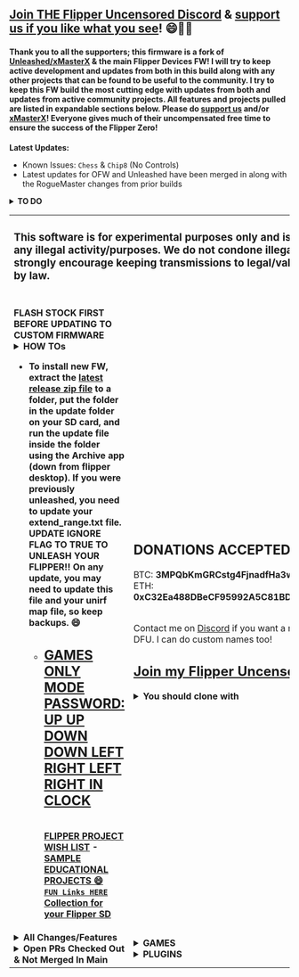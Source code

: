 <h2>

[Join THE Flipper Uncensored Discord](https://discord.gg/gF2bBUzAFe) & [support us if you like what you see](https://github.com/RogueMaster/flipperzero-firmware-wPlugins/blob/420/SUPPORT.md)! 😄🚀💸</h2>
#### Thank you to all the supporters; this firmware is a fork of [Unleashed/xMasterX](https://github.com/Eng1n33r/flipperzero-firmware) & the main Flipper Devices FW! I will try to keep active development and updates from both in this build along with any other projects that can be found to be useful to the community. I try to keep this FW build the most cutting edge with updates from both and updates from active community projects. All features and projects pulled are listed in expandable sections below. Please do [support us](https://github.com/RogueMaster/flipperzero-firmware-wPlugins/blob/420/SUPPORT.md) and/or [xMasterX](https://github.com/Eng1n33r/flipperzero-firmware)! Everyone gives much of their uncompensated free time to ensure the success of the Flipper Zero!

<b>Latest Updates:</b>

- Known Issues:	 `Chess` & `Chip8` (No Controls)
- Latest updates for OFW and Unleashed have been merged in along with the RogueMaster changes from prior builds

<details>
  <summary><B>TO DO</b></summary><br/>

- [TAMA P1 (By GMMan)](https://github.com/GMMan/flipperzero-firmware/tree/tama-p1) requires [this rom](https://tinyurl.com/tamap1) IN `tama_p1` on SD as `rom.bin` to make it work.
- [Tanks (By Alexgr13)](https://github.com/alexgr13/flipperzero-firmware/tree/fork/dev/applications/tanks-game)
- [Video Poker (By PixlEmly)](https://github.com/PixlEmly/flipperzero-firmware-testing/blob/420/applications/VideoPoker/poker.c)
- [Calculator (By n-o-T-I-n-s-a-n-e)](https://github.com/n-o-T-I-n-s-a-n-e)
- [Mouse Jiggler (By Jacob-Tate)](https://github.com/Jacob-Tate/flipperzero-firmware/blob/dev/applications/mouse_jiggler/mouse_jiggler.c) (Original By MuddleBox)
- [Paint (By n-o-T-I-n-s-a-n-e)](https://github.com/n-o-T-I-n-s-a-n-e)
- [Dolphin Restorer (By nminaylov)](https://github.com/flipperdevices/flipperzero-firmware/pull/1384) Cloned by RogueMaster
- [Dolphin Backup (By nminaylov)](https://github.com/flipperdevices/flipperzero-firmware/pull/1384) Modified by RogueMaster
- Assets: Running DolphinRestorer.fap on new install will auto-level to the end of Level 2.
- GPIO: Feature to read EEPROM of SFP Modules using I2C [(By marcusju)](https://github.com/RogueMaster/flipperzero-firmware-wPlugins/pull/198)
- Plugins: Menu, Icons, and Raycast exit [Thanks to Redlink](https://github.com/redlink2/flipperzero-firmware/tree/menuChanges)
- Settings: Favorite Game by holding UP on Desktop [Thanks to gotnull](https://github.com/RogueMaster/flipperzero-firmware-wPlugins/pull/57)
- Settings: Hold Down for Games Menu [(Thanks to ESurge)](https://github.com/ESurge/flipperzero-firmware-wPlugins)
- Settings: Rename from SD `dolphin/name.txt` [(Thanks to E_Surge)](https://github.com/RogueMaster/flipperzero-firmware-wPlugins/pull/259)
- Settings: Scan names will have timestamp instead of random name assigned for [NFC](https://github.com/RogueMaster/flipperzero-firmware-wPlugins/blob/420/lib/toolbox/random_name.c) and [SubGHz](https://github.com/RogueMaster/flipperzero-firmware-wPlugins/blob/420/applications/subghz/scenes/subghz_scene_read_raw.c) (By RogueMaster)
- SubGHz: [Add settings to subghz read functionality to allow setting RSSI threshold (raw only) (By PolymerPrints)](https://github.com/RogueMaster/flipperzero-firmware-wPlugins/pull/184)
- [Chess (By Okalachev)](https://github.com/okalachev/flipperzero-firmware/tree/chess) Crashes 1st load if FW <~750KB or every load on larger FW `HIDDEN "INTAPP_chess_game"`
- [Chip8 Emulator (By mega8bit)](https://github.com/mega8bit/flipperzero-firmware) Updated by ESurge. Add SD folder `chip8`, [Get GAMES HERE](https://johnearnest.github.io/chip8Archive/) `HIDDEN "INTAPP_Chip8"` (Needs Controls Programmed)
- [NFC: Display UL PWD_AUTH payload / ntag-pwd-capture (Thanks to GMMan)](https://github.com/flipperdevices/flipperzero-firmware/pull/1471)
- [I²C-Scanner #1431 (By GitChris3004)](https://github.com/flipperdevices/flipperzero-firmware/pull/1431)
- [Decode RAW recordings #1667 (By qistoph)](https://github.com/flipperdevices/flipperzero-firmware/pull/1667)
- [Add new card parsers #1503 (By Astrrra)](https://github.com/flipperdevices/flipperzero-firmware/pull/1503)
- [Keynote BT plugin: long press on OK to switch between Space and Retur… #1729 (By coded-with-claws)](https://github.com/flipperdevices/flipperzero-firmware/pull/1729)
- [SubGhz: fix display information in the file if the frequenc… #1724 (By Skorpionm)](https://github.com/flipperdevices/flipperzero-firmware/pull/1724)
- [Show error popup when NFC chip is not init/disconnected #1722 (By Astrrra)](https://github.com/flipperdevices/flipperzero-firmware/pull/1722)
- Fix Passport Pic Lvls Documentation
</details>

<table width="100%" border="0" cellspacing="0">
  <tr> <td colspan=2> <h3>This software is for experimental purposes only and is not meant for any illegal activity/purposes. We do not condone illegal activity and strongly encourage keeping transmissions to legal/valid uses allowed by law.</h3> </td> </tr>
  <tr> <td>
<br><b>FLASH STOCK FIRST BEFORE UPDATING TO CUSTOM FIRMWARE<b>

<details>
  <summary><B>HOW TOs</b></summary><br/>
  
- [HERE IS A GUIDE FOR INSTALL (BY PINGYWON)](https://flipper.pingywon.com/)
- [HERE IS A NOOB GUIDE TO FLASH AND UNLOCK (BY interestingsoup)](https://interestingsoup.com/n00b-guide-flashing-flipper-zero-to-rougemaster/)
- [How to install firmware](https://github.com/RogueMaster/flipperzero-firmware-wPlugins/blob/420/documentation/HowToInstall.md)
- [How to build firmware](https://github.com/RogueMaster/flipperzero-firmware-wPlugins/blob/420/documentation/HowToBuild.md)
- [How to change Flipper name](https://github.com/RogueMaster/flipperzero-firmware/blob/420/documentation/CustomFlipperName.md)
- [Configure UniversalRF Remix App](https://github.com/RogueMaster/flipperzero-firmware-wPlugins/blob/420/documentation/UniRFRemix.md)
- [How to use: NRF24 plugins](https://github.com/RogueMaster/flipperzero-firmware-wPlugins/blob/420/documentation/NRF24.md)
- [How to use: SentrySafe plugin](https://github.com/RogueMaster/flipperzero-firmware-wPlugins/blob/420/documentation/SentrySafe.md)
- [Barcode Generator readme](https://github.com/RogueMaster/flipperzero-firmware-wPlugins/blob/420/documentation/BarcodeGenerator.md)
- [How to extend SubGHz frequency range](https://github.com/RogueMaster/flipperzero-firmware-wPlugins/blob/420/documentation/DangerousSettings.md)
- [How to add extra SubGHz frequencies](https://github.com/RogueMaster/flipperzero-firmware-wPlugins/blob/420/documentation/SubGHzSettings.md)
</details>

      
- To install new FW, extract the [latest release zip file](https://github.com/RogueMaster/flipperzero-firmware-wPlugins/releases) to a folder, put the folder in the update folder on your SD card, and run the update file inside the folder using the Archive app (down from flipper desktop). If you were previously unleashed, you need to update your extend_range.txt file. **UPDATE IGNORE FLAG TO TRUE TO UNLEASH YOUR FLIPPER!!** On any update, you may need to update this file and your unirf map file, so keep backups. 😄
    - [<h2>GAMES ONLY MODE PASSWORD: UP UP DOWN DOWN LEFT RIGHT LEFT RIGHT IN CLOCK</h2>](https://github.com/RogueMaster/flipperzero-firmware-wPlugins/blob/420/GAMES_ONLY.md)
<br>[FLIPPER PROJECT WISH LIST](https://github.com/RogueMaster/flipperzero-firmware-wPlugins/blob/420/RoadMap.md) - [SAMPLE EDUCATIONAL PROJECTS 😄](https://github.com/RogueMaster/flipperzero-firmware-wPlugins/blob/420/RoadMap.md)
<br>[`FUN Links HERE` Collection for your Flipper SD](https://github.com/RogueMaster/awesome-flipperzero-withModules)
</td> <td>

<h2>DONATIONS ACCEPTED 😄🚀💸</h2>
BTC: <B>3MPQbKmGRCstg4FjnadfHa3woCT94JkR2a</B><br>
ETH: <B>0xC32Ea488DBeCF95992A5C81BD411e56Bd418BC5f</B>
    <br> <br>
    
Contact me on [Discord](https://discord.gg/gF2bBUzAFe) if you want a renamed Flipper DFU. I can do custom names too!
<br><h2>[Join my Flipper Uncensored Discord](https://discord.gg/gF2bBUzAFe)</h2>
<details>
  <summary><B>You should clone with</B></summary></br>

  ```shell
$ git clone --recursive https://github.com/RogueMaster/flipperzero-firmware-wPlugins.git
$ cd flipperzero-firmware-wPlugins/
$ ./fbt resources icons
$ ./fbt updater_package

# If building FAPS:
$ ./fbt plugin_dist FIRMWARE_APP_SET=ext_apps
```
</details>
      </td> </tr>
      <tr> <td>

<details>
  <summary><B>All Changes/Features</b></summary><br/>
  
- Animations: Hold Center to change Flipper idle animation. [Thanks to Zycenios](https://github.com/flipperdevices/flipperzero-firmware/commit/111786ef40e50a40d2e510595672b569d9b97bba) With changes by RogueMaster.
- Animations: iButton and RFID P0kem0n images [Thanks to Panzer00Z](https://github.com/Panzer00Z/flipperzero-firmware/)
- Animations: Idle animations will show all animations regardless of level and butthurt [Thanks to qqMajiKpp]
- Animations: RM FW Update image [(Thanks to E_Surge)](https://github.com/RogueMaster/flipperzero-firmware-wPlugins/pull/257)
- Animations: SubGHZ Scanning image with Pikachu [Thanks to Panzer00Z](https://github.com/Panzer00Z/flipperzero-firmware/blob/3a548ea9bb181c9348d8afb427890c411456134e/assets/icons/SubGhz/Scanning_123x52.png)
- Assets: Includes a NFC Level 50 Gan0n Amiibo
- Assets: Includes a NFC Rick Roll link
- Assets: Includes New Dolphin Animations: [Rick Roll, Matrix & Swim animations (By qqMajiKpp)], [Rukamon 2x and Agumon animations (By Syrius)], [Mew (By Arkaivos)], [Eye of the Flipper (By Kuronons)], [Shodan (By qqMajiKpp)], [Sirene & The Witch (By Haseo)], [Dino & A New Hope (By Haseo)], [Earth Arcadia (By Kuronons)], [Kuronons Black Flags Collection (21 Animations)(By Kuronons)], [D.Va (By Haseo)], [GITS (By Haseo)], [Slayers (By qqMajiKpp)], [P0liwhirl (By Panzer00Z)], [RogueMaster CFW Animation (By Kuronons)], [Nyan Cat (By Haseo)], [L (By Kuronons)], [Laughing Man (By Kuronons)], [B0ws3r (By Haseo)], [Kuronons Black Flags Collection VOL 2 (9 Animations)(By Kuronons)], [Thanks for all the fish (By qqMajiKpp)], [OCP, Skynet and Weyland (By Kuronons)], [Mario (By Haseo)], [Umbrella (By Haseo)], [Trioptimum (By qqMajiKpp)], [Tyrell & Cyberdyne (By Kuronons)], [Allen & Maha (By Haseo)], [Starfield (By qqMajiKpp)] & [DJ (By ut1s)]
- Assets: Includes sample Music Player tunes
- Assets: Includes sample SubGHz assets for Crosswalk, Handicap Doors, Sextoys, Tesla Charge Port, and Unitree Go1 Robot Dog
- Assets: Includes Sonic Screw Driver sound for the Wav Player
- Assets: Running DolphinRestorer.fap on new install will auto-level to the end of Level 2.
- BadUSB: Added ignore DUCKY_LANG cmd to retain compatibility with existing scripts [(Thanks to v1nc)](https://github.com/v1nc/flipperzero-firmware)
- BadUSB: Assets for Kiosk Evasion and Wifi Stealer
- BadUSB: show script errors on screen [(By CromFr)](https://github.com/RogueMaster/flipperzero-firmware-wPlugins/pull/200)
- BadUSB: sk-SK maping keybord for BadUsb [(By jaroslavmraz)](https://github.com/flipperdevices/flipperzero-firmware/pull/1619)
- Bluetooth: Bluetooth fix so device name says zzRogue instead of Flipper [(By RogueMaster)](https://github.com/RogueMaster/flipperzero-firmware-wPlugins/blob/420/firmware/targets/f7/furi_hal/furi_hal_version.c#L95) [REMOVED DUE TO ANDROID INCOMPATABILITY]
- Development free space thanks to removal of unused debug tools and [thanks to ESurge](https://github.com/RogueMaster/flipperzero-firmware-wPlugins/pull/46/files) for removal of first start assets.
- Dolphin: Assigned profile pic for levels 1-10, 11-20 and 21-30 respectively from default lvl 1, 2 & 3
- Dolphin: Expanded max level from 3 to 30 using [Roll20](https://roll20.net/compendium/dnd5e/Monsters#h-Experience%20Points), Increased max deed XP per action type from 15 to 45 exp daily & updated animation manifest for max level 30 for all animations (By RogueMaster)
- Dolphin: Internal manifest updated to have animations always available with max level 30
- Dolphin: Level animation sequence for level 3+ to be lvl1->2 for levels 1-20 and lvl2->3 for levels 21-30.
- Dolphin: Mood Stays Happy [(Thanks to biocage)](https://github.com/biocage/flipperzero-firmware), changed to Mood Stays Less Than 6 / Mood Stays High (but not in game mode) (By RogueMaster)
- Dolphin: Passport: DB Themed [(Thanks to Kuronons)]
- Dolphin: Passport: Show EXP [(By Dabolus)](https://github.com/Dabolus/flipperzero-firmware-rpg/)
- Dolphin: Changed daily MAX to 198 on all 7 Deed Types. Random Deed Selection used for MAX +3 EXP daily gain.
- Dolphin: Plugin Achivement +3 EXP for a total of up to 700 EXP daily. Plugin Achivements are:
- - Dice First Roll for d20+ = sides on dice (i.e. Nat 20 on d20)
- - Dice First Roll for d20+ = sides on dice - 1 (+1 EXP) (i.e. 19 on d20)
- - Games Only Mode from Lock Menu
- - Getting 2048 in 2048
- - Mouse Jacker Ducky Run
- - NRFSniffer Found Address
- - Stopwatch @ Alert
- - Tetris, Snake, or Flappy Bird Score For EXP
- - Zombiez for every 20 Zombie kills
- Dolphin: SD dolphin manifest updated to weight animations differently
- GPIO: Feature to read EEPROM of SFP Modules using I2C [(By marcusju)](https://github.com/RogueMaster/flipperzero-firmware-wPlugins/pull/198)
- Icon Decode/Encode [(Thanks to PixlEmly)](https://github.com/RogueMaster/flipperzero-firmware-wPlugins/pull/55/files)
- IR: Universal AC, Audio, Fans & Projectors from [Unleashed/Eng1n33r](https://github.com/Eng1n33r/flipperzero-firmware)
- Plugins: 2048, Arkanoid, Snake, and Tetris show score. Thanks to [whoamins](https://github.com/flipperdevices/flipperzero-firmware/commit/7feda832ede1ba8468eff2ca055fef3ddbdc16ac) and [DevMilanIan](https://github.com/RogueMaster/flipperzero-firmware-wPlugins/pull/188) With position changes by RogueMaster. Also all + Tic Tac Toe updated by [Unleashed/Eng1n33r](https://github.com/Eng1n33r/flipperzero-firmware) for stability.
- Plugins: Fixed sound decay issues on music player [Thanks to qqMajiKpp]
- Plugins: Menu, Icons, and Raycast exit [Thanks to Redlink](https://github.com/redlink2/flipperzero-firmware/tree/menuChanges)
- Settings: Actual PIN Lock [(By RogueMaster)](https://github.com/RogueMaster/flipperzero-firmware-wPlugins/blob/420/applications/desktop/desktop.c)
- Settings: Auto-Lock Options Added: 10s+15s+90s [(By RogueMaster)](https://github.com/RogueMaster/flipperzero-firmware-wPlugins/blob/420/applications/desktop/desktop_settings/scenes/desktop_settings_scene_start.c)
- Settings: Battery Meter on Desktop [Thanks to McAzzaMan](https://github.com/McAzzaMan/flipperzero-firmware/tree/BatteryPercentageView)
- Settings: Custom name with this compile: CUSTOM_FLIPPER_NAME=name ./fbt updater_package [By Unleashed/xMasterX](https://github.com/Eng1n33r/flipperzero-firmware)
- Settings: Desktop => [Games Only Mode (By RogueMaster)](https://github.com/RogueMaster/flipperzero-firmware-wPlugins/blob/420/GAMES_ONLY.md) [(Thanks to Astrrra for Inverted Mode to Mimic)](https://github.com/wetox-team/flipperzero-firmware/commit/ce91582b7417c5d7a9d8416c17a102d3a5868238)
- - [UP UP DOWN DOWN LEFT RIGHT LEFT RIGHT FROM CLOCK](https://github.com/RogueMaster/flipperzero-firmware-wPlugins/blob/420/GAMES_ONLY.md)<== FULL LIST OF GAMES ONLY CONTROLS
- Settings:  "DUMB Mode" is now "Lock W PIN + Off" [(By RogueMaster)]
- Settings: Favorite Game by holding UP on Desktop [Thanks to gotnull](https://github.com/RogueMaster/flipperzero-firmware-wPlugins/pull/57)
- Settings: Hold Down for Games Menu [(Thanks to ESurge)](https://github.com/ESurge/flipperzero-firmware-wPlugins)
- Settings: LCD Timeout Options Added: 10s+90s+2min+5min+10min [(By RogueMaster)](https://github.com/RogueMaster/flipperzero-firmware-wPlugins/blob/420/applications/notification/notification_settings_app.c)
- Settings: Rename from SD `dolphin/name.txt` [(Thanks to E_Surge)](https://github.com/RogueMaster/flipperzero-firmware-wPlugins/pull/259)
- Settings: Scan names will have timestamp instead of random name assigned for [NFC](https://github.com/RogueMaster/flipperzero-firmware-wPlugins/blob/420/lib/toolbox/random_name.c) and [SubGHz](https://github.com/RogueMaster/flipperzero-firmware-wPlugins/blob/420/applications/subghz/scenes/subghz_scene_read_raw.c) (By RogueMaster)
- SubGHz: Auto Detect Raw in READ action (Needs To Be Enabled In Read Settings) [from perspecdev](https://github.com/RogueMaster/flipperzero-firmware-wPlugins/pull/152)
- SubGHz: [Add settings to subghz read functionality to allow setting RSSI threshold (raw only) (By PolymerPrints)](https://github.com/RogueMaster/flipperzero-firmware-wPlugins/pull/184)
- SubGHz: Extended ranges enabled through flag in /ext/subghz/assets/extend_range.txt [from tkerrby](https://github.com/RogueMaster/flipperzero-firmware-wPlugins/pull/116)
- SubGHz: Moved setting_user file to setting_user.txt! This makes it changable from IOS app. (By RogueMaster)
- SubGHz: New frequency analyzer [(By ClusterM)](https://github.com/flipperdevices/flipperzero-firmware/pull/1501) [feedback mode (by darmiel)](https://github.com/darmiel/flipper-playlist/tree/feat/stealth-frequency-analyzer)
- SubGHz: Protocols An-Motors, BFT Mitto, Came Atomo, FAAC SLH (Spa), HCS101, Keeloq, Keeloq Common, Nice Flor S, SecPlus v1+v2 and Star Line updates from [Eng1n33r](https://github.com/Eng1n33r/flipperzero-firmware)
- SubGHz: Unlock from SD flag from [(cloudbreakdaniel)](https://github.com/RogueMaster/flipperzero-firmware-wPlugins/commit/97db0dc91ee3dff812b4dec0618e3f198de14405).  Update `subghz/assets/extend_range.txt` with [this file](https://github.com/RogueMaster/flipperzero-firmware-wPlugins/blob/420/assets/resources/subghz/assets/extend_range.txt) on SD.  **UPDATE IGNORE FLAG TO TRUE TO UNLEASH YOUR FLIPPER!!**

 </details>


<details>
  <summary><B>Open PRs Checked Out & Not Merged In Main</b></summary><br/>
  
- [NFC: Display UL PWD_AUTH payload / ntag-pwd-capture (Thanks to GMMan)](https://github.com/flipperdevices/flipperzero-firmware/pull/1471)
- [New frequency analyzer #1557 (By ClusterM)](https://github.com/flipperdevices/flipperzero-firmware/pull/1557)
- [BadUSB: add SYSRQ keys #1460 (By rck)](https://github.com/flipperdevices/flipperzero-firmware/pull/1460)
- [I²C-Scanner #1431 (By GitChris3004)](https://github.com/flipperdevices/flipperzero-firmware/pull/1431)
- [Dummy decoy/bad usb keyboard layout #1525 (By dummy-decoy)](https://github.com/flipperdevices/flipperzero-firmware/pull/1525)
- [Change default keyboard to Uppercase #1548 (By DrEverr)](https://github.com/flipperdevices/flipperzero-firmware/pull/1548)
- [Automatic shutdown on idle #1647 (By SHxKenzuto)](https://github.com/flipperdevices/flipperzero-firmware/pull/1647)
- [Decode RAW recordings #1667 (By qistoph)](https://github.com/flipperdevices/flipperzero-firmware/pull/1667)
- [Fix displaying LFRFID protocol names #1682 (By Astrrra)](https://github.com/flipperdevices/flipperzero-firmware/pull/1682)
- [Add new card parsers #1503 (By Astrrra)](https://github.com/flipperdevices/flipperzero-firmware/pull/1503)
- [Fix Mifare Classic 4K reading of the last 8 sectors #1712 (By Astrrra)](https://github.com/flipperdevices/flipperzero-firmware/pull/1712)
- [Keynote BT plugin: long press on OK to switch between Space and Retur… #1729 (By coded-with-claws)](https://github.com/flipperdevices/flipperzero-firmware/pull/1729)
- [RFID: fix read info screen #1723 (By nminaylov)](https://github.com/flipperdevices/flipperzero-firmware/pull/1723)
- [SubGhz: fix display information in the file if the frequenc… #1724 (By Skorpionm)](https://github.com/flipperdevices/flipperzero-firmware/pull/1724)
- [Show error popup when NFC chip is not init/disconnected #1722 (By Astrrra)](https://github.com/flipperdevices/flipperzero-firmware/pull/1722)
- [dummy mode #1739 (By nminaylov)](https://github.com/flipperdevices/flipperzero-firmware/pull/1739)
- [picopass se identify #1701 (By bettse/pcunning)](https://github.com/flipperdevices/flipperzero-firmware/pull/1701)
- [Picopass plugin fixed #1742 (By bettse/pcunning)](https://github.com/flipperdevices/flipperzero-firmware/pull/1742)

</details>

</td><td>

<details>
  <summary><B>GAMES</b></summary><br/>
  
- [2048 (By OlegSchwann)](https://github.com/OlegSchwann/flipperzero-firmware/tree/hackaton/game_2048/applications/game-2048) [(Score By DevMilanIan)](https://github.com/RogueMaster/flipperzero-firmware-wPlugins/pull/186)
- [Arkanoid (By gotnull)](https://github.com/gotnull/flipperzero-firmware-wPlugins) [(Score By DevMilanIan)](https://github.com/RogueMaster/flipperzero-firmware-wPlugins/pull/188)
- [Chess (By Okalachev)](https://github.com/okalachev/flipperzero-firmware/tree/chess) Crashes 1st load if FW <~750KB or every load on larger FW 
- [Chip8 Emulator (By mega8bit)](https://github.com/mega8bit/flipperzero-firmware) Updated by ESurge. Add SD folder `chip8`, [Get GAMES HERE](https://johnearnest.github.io/chip8Archive/) (Needs Controls Programmed)
- [Doom (By p4nic4ttack)](https://github.com/p4nic4ttack/doom-flipper-zero/)
- [Dice Roller Including SEX/WAR/8BALL/WEED DICE (By RogueMaster)](https://github.com/RogueMaster/flipperzero-firmware-wPlugins/blob/420/applications/dice/dice.c)
- [Flappy Bird (By DroomOne)](https://github.com/DroomOne/flipperzero-firmware/tree/dev/applications/flappy_bird)
- [Game of Life (Updated to work by tgxn) (By itsyourbedtime)](https://github.com/tgxn/flipperzero-firmware/blob/dev/applications/game_of_life/game_of_life.c)
- [Mandelbrot Set (By Possibly-Matt)](https://github.com/Possibly-Matt/flipperzero-firmware-wPlugins)
- [Monty Hall (By DevMilanIan)](https://github.com/RogueMaster/flipperzero-firmware-wPlugins/pull/203)
- Snake [OFW]
- [TAMA P1 (By GMMan)](https://github.com/GMMan/flipperzero-firmware/tree/tama-p1) requires [this rom](https://tinyurl.com/tamap1) IN `tama_p1` on SD as `rom.bin` to make it work.
- [Tanks (By Alexgr13)](https://github.com/alexgr13/flipperzero-firmware/tree/fork/dev/applications/tanks-game)
- [Tetris (By jeffplang)](https://github.com/jeffplang/flipperzero-firmware/tree/tetris_game/applications/tetris_game)
- [Tic Tac Toe (By gotnull)](https://github.com/gotnull/flipperzero-firmware-wPlugins)
- [Video Poker (By PixlEmly)](https://github.com/PixlEmly/flipperzero-firmware-testing/blob/420/applications/VideoPoker/poker.c)
- [Zombiez (Reworked By DevMilanIan)](https://github.com/RogueMaster/flipperzero-firmware-wPlugins/pull/240) [(Original By Dooskington)](https://github.com/Dooskington/flipperzero-zombiez)
</details>

<details>
  <summary><B>PLUGINS</b></summary><br/>

- [.sub Playlist (By darmiel)](https://github.com/darmiel/flipper-playlist)
- [Barcode Generator (By McAzzaMan)](https://github.com/McAzzaMan/flipperzero-firmware/tree/UPC-A_Barcode_Generator/applications/barcode_generator)
- [Bluetooth Remote (By Cutch)[OFW]](https://github.com/flipperdevices/flipperzero-firmware/pull/1330)
- [Calculator (By n-o-T-I-n-s-a-n-e)](https://github.com/n-o-T-I-n-s-a-n-e)
- [Clock/Stopwatch (By CompaqDisc, Stopwatch & Sound Alert By RogueMaster)](https://gist.github.com/CompaqDisc/4e329c501bd03c1e801849b81f48ea61) [12/24HR (By non-bin)](https://github.com/RogueMaster/flipperzero-firmware-wPlugins/pull/254) [Refactoring (By GMMan)](https://github.com/RogueMaster/flipperzero-firmware-wPlugins/pull/256)
- [DSTIKE Deauther (By SequoiaSan)](https://github.com/SequoiaSan/FlipperZero-Wifi-ESP8266-Deauther-Module/tree/FlipperZero-Module-v2/FlipperZeroModule/FlipperZero-ESP8266-Deauth-App)) `Req: ESP8266`
- [Dolphin Backup (By nminaylov)](https://github.com/flipperdevices/flipperzero-firmware/pull/1384) Modified by RogueMaster
- [Dolphin Restorer (By nminaylov)](https://github.com/flipperdevices/flipperzero-firmware/pull/1384) Cloned by RogueMaster
- [Mouse Jacker (By mothball187)](https://github.com/mothball187/flipperzero-nrf24/tree/main/mousejacker) ([Pin Out](https://github.com/RogueMaster/flipperzero-firmware-wPlugins/tree/420/applications/mousejacker) from nocomp/Frog/UberGuidoZ) `Req: NRF24`
- [Mouse Jiggler (By Jacob-Tate)](https://github.com/Jacob-Tate/flipperzero-firmware/blob/dev/applications/mouse_jiggler/mouse_jiggler.c) (Original By MuddleBox)
- [Multi Converter (By theisolinearchip)](https://github.com/theisolinearchip)
- Music Player [OFW]
- [NRF Sniff (By mothball187)](https://github.com/mothball187/flipperzero-nrf24/tree/main/nrfsniff) ([Pin Out](https://github.com/RogueMaster/flipperzero-firmware-wPlugins/tree/420/applications/nrfsniff) from nocomp/Frog/UberGuidoZ) `Req: NRF24`
- [Paint (By n-o-T-I-n-s-a-n-e)](https://github.com/n-o-T-I-n-s-a-n-e)
- [PicoPass Reader (By Bettse)](https://github.com/flipperdevices/flipperzero-firmware/pull/1366)
- [RFID Fuzzer (By Ganapati)](https://github.com/RogueMaster/flipperzero-firmware-wPlugins/pull/245) [Changes by Unleashed/xMasterX](https://github.com/Eng1n33r/flipperzero-firmware)
- [RF Remix (By ESurge)](https://github.com/ESurge/flipperzero-firmware-unirfremix) [(Original By jimilinuxguy)](https://github.com/jimilinuxguy/flipperzero-universal-rf-remote/tree/028d615c83f059bb2c905530ddb3d4efbd3cbcae/applications/jukebox) [(More protocols thanks to darmiel & xMasterX)](https://github.com/darmiel/flipper-playlist/blob/feat/unirf-protocols/applications/unirfremix/unirfremix_app.c)
- [Sentry Safe (By H4ckd4ddy)](https://github.com/H4ckd4ddy/flipperzero-sentry-safe-plugin) ([Pin Out](https://github.com/RogueMaster/flipperzero-firmware-wPlugins/tree/420/applications/sentry_safe) from [UberGuidoZ](https://github.com/UberGuidoZ/))
- [Spectrum Analyzer (By jolcese)](https://github.com/jolcese/flipperzero-firmware/tree/spectrum/applications/spectrum_analyzer) [Updates (for testing) Thanks to theY4Kman](https://github.com/theY4Kman/flipperzero-firmware)
- [Sub-GHz Bruteforcer (By Ganapati & xMasterX)](https://github.com/Eng1n33r/flipperzero-firmware/pull/57)
- [WAV Player (By Zlo)](https://github.com/flipperdevices/flipperzero-firmware/tree/zlo/wav-player) Updated by Atmanos & RogueMaster To Work
- [WiFi (Deauther) (By Timmotools)](https://github.com/Timmotools/flipperzero_esp8266_deautherv2) (Inspired by WiFi (Marauder) [(By 0xchocolate)](https://github.com/0xchocolate/flipperzero-firmware-with-wifi-marauder-companion)
- [WiFi (Marauder) (By 0xchocolate)](https://github.com/0xchocolate/flipperzero-firmware-with-wifi-marauder-companion) `REQUIRES ESP32 WITH MARAUDER FLASHED`
- [WiFi Scanner v.0.4 (By SequoiaSan)](https://github.com/SequoiaSan/FlipperZero-WiFi-Scanner_Module-ESP8266) `Req: ESP8266 or ESP32`
</details>

</td></tr></table>

